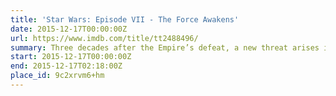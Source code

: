 ```yaml
---
title: 'Star Wars: Episode VII - The Force Awakens'
date: 2015-12-17T00:00:00Z
url: https://www.imdb.com/title/tt2488496/
summary: Three decades after the Empire’s defeat, a new threat arises in the militant First Order. Defected stormtrooper Finn and the scavenger Rey are caught up in the Resistance’s search for the missing Luke Skywalker.
start: 2015-12-17T00:00:00Z
end: 2015-12-17T02:18:00Z
place_id: 9c2xrvm6+hm
---
```


